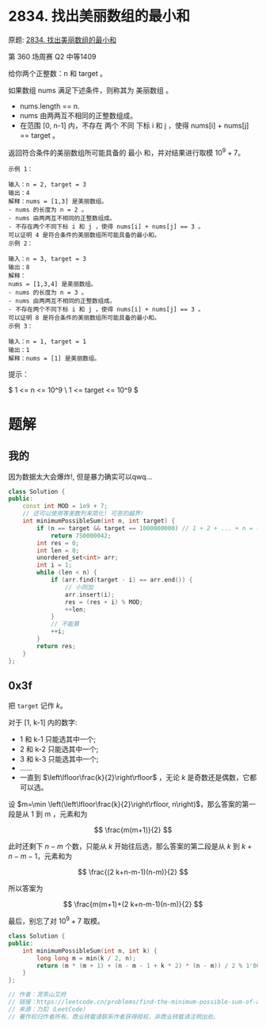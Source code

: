 # 2834. 找出美丽数组的最小和

原题: [2834. 找出美丽数组的最小和](https://leetcode.cn/problems/find-the-minimum-possible-sum-of-a-beautiful-array/description/)

第 360 场周赛 Q2 中等1409

给你两个正整数：n 和 target 。

如果数组 nums 满足下述条件，则称其为 美丽数组 。

- nums.length == n.
- nums 由两两互不相同的正整数组成。
- 在范围 [0, n-1] 内，不存在 两个 不同 下标 i 和 j ，使得 nums[i] + nums[j] == target 。

返回符合条件的美丽数组所可能具备的 最小 和，并对结果进行取模 $10^9 + 7$。

 
```
示例 1：

输入：n = 2, target = 3
输出：4
解释：nums = [1,3] 是美丽数组。
- nums 的长度为 n = 2 。
- nums 由两两互不相同的正整数组成。
- 不存在两个不同下标 i 和 j ，使得 nums[i] + nums[j] == 3 。
可以证明 4 是符合条件的美丽数组所可能具备的最小和。
示例 2：

输入：n = 3, target = 3
输出：8
解释：
nums = [1,3,4] 是美丽数组。 
- nums 的长度为 n = 3 。 
- nums 由两两互不相同的正整数组成。 
- 不存在两个不同下标 i 和 j ，使得 nums[i] + nums[j] == 3 。
可以证明 8 是符合条件的美丽数组所可能具备的最小和。
示例 3：

输入：n = 1, target = 1
输出：1
解释：nums = [1] 是美丽数组。
```

提示：

$
1 <= n <= 10^9 \\
1 <= target <= 10^9
$

# 题解
## 我的

因为数据太大会爆炸!, 但是暴力确实可以qwq...

```C++
class Solution {
public:
    const int MOD = 1e9 + 7;
    // 还可以使用等差数列来简化! 可恶的越界!
    int minimumPossibleSum(int n, int target) {
        if (n == target && target == 1000000000) // 1 + 2 + ... + n = (1+n)*n/2
            return 750000042;
        int res = 0;
        int len = 0;
        unordered_set<int> arr;
        int i = 1;
        while (len < n) {
            if (arr.find(target - i) == arr.end()) {
                // 小则加
                arr.insert(i);
                res = (res + i) % MOD;
                ++len;
            }
            // 不能算
            ++i;
        }
        return res;
    }
};
```

## 0x3f

把 `target` 记作 $k$。

对于  [1, k-1]  内的数字:
- 1 和  k-1  只能选其中一个;
- 2 和  k-2  只能选其中一个;
- 3 和  k-3  只能选其中一个;
- ......
- 一直到 $\left\lfloor\frac{k}{2}\right\rfloor$ ，无论 $k$ 是奇数还是偶数，它都可以选。

设 $m=\min \left(\left\lfloor\frac{k}{2}\right\rfloor, n\right)$，那么答案的第一段是从 1 到  m  ，元素和为

$$
\frac{m(m+1)}{2}
$$

此时还剩下 $n-m$ 个数，只能从 $k$ 开始往后选，那么答案的第二段是从 $k$ 到 $k+n-m-1$，元素和为

$$
\frac{(2 k+n-m-1)(n-m)}{2}
$$

所以答案为

$$
\frac{m(m+1)+(2 k+n-m-1)(n-m)}{2}
$$

最后，别忘了对  $10^{9}+7$  取模。


```C++
class Solution {
public:
    int minimumPossibleSum(int n, int k) {
        long long m = min(k / 2, n);
        return (m * (m + 1) + (n - m - 1 + k * 2) * (n - m)) / 2 % 1'000'000'007;
    }
};

// 作者：灵茶山艾府
// 链接：https://leetcode.cn/problems/find-the-minimum-possible-sum-of-a-beautiful-array/solutions/2413304/o1-shu-xue-gong-shi-pythonjavacgo-by-end-xsxg/
// 来源：力扣（LeetCode）
// 著作权归作者所有。商业转载请联系作者获得授权，非商业转载请注明出处。
```

